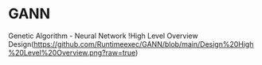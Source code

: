 # GANN
Genetic Algorithm - Neural Network
!High Level Overview Design(https://github.com/Runtimeexec/GANN/blob/main/Design%20High%20Level%20Overview.png?raw=true)
